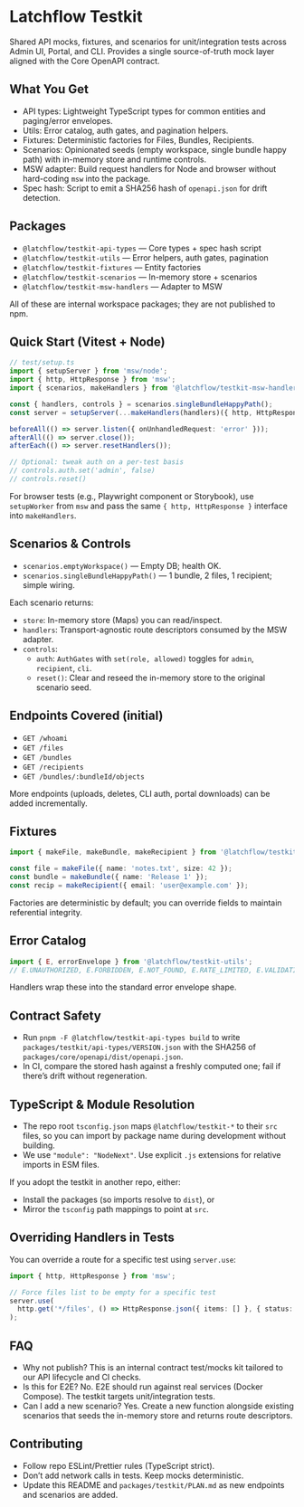 # Latchflow Testkit

Shared API mocks, fixtures, and scenarios for unit/integration tests across Admin UI, Portal, and CLI. Provides a single source-of-truth mock layer aligned with the Core OpenAPI contract.

## What You Get
- API types: Lightweight TypeScript types for common entities and paging/error envelopes.
- Utils: Error catalog, auth gates, and pagination helpers.
- Fixtures: Deterministic factories for Files, Bundles, Recipients.
- Scenarios: Opinionated seeds (empty workspace, single bundle happy path) with in-memory store and runtime controls.
- MSW adapter: Build request handlers for Node and browser without hard-coding `msw` into the package.
- Spec hash: Script to emit a SHA256 hash of `openapi.json` for drift detection.

## Packages
- `@latchflow/testkit-api-types` — Core types + spec hash script
- `@latchflow/testkit-utils` — Error helpers, auth gates, pagination
- `@latchflow/testkit-fixtures` — Entity factories
- `@latchflow/testkit-scenarios` — In-memory store + scenarios
- `@latchflow/testkit-msw-handlers` — Adapter to MSW

All of these are internal workspace packages; they are not published to npm.

## Quick Start (Vitest + Node)
```ts
// test/setup.ts
import { setupServer } from 'msw/node';
import { http, HttpResponse } from 'msw';
import { scenarios, makeHandlers } from '@latchflow/testkit-msw-handlers';

const { handlers, controls } = scenarios.singleBundleHappyPath();
const server = setupServer(...makeHandlers(handlers)({ http, HttpResponse }));

beforeAll(() => server.listen({ onUnhandledRequest: 'error' }));
afterAll(() => server.close());
afterEach(() => server.resetHandlers());

// Optional: tweak auth on a per-test basis
// controls.auth.set('admin', false)
// controls.reset()
```

For browser tests (e.g., Playwright component or Storybook), use `setupWorker` from `msw` and pass the same `{ http, HttpResponse }` interface into `makeHandlers`.

## Scenarios & Controls
- `scenarios.emptyWorkspace()` — Empty DB; health OK.
- `scenarios.singleBundleHappyPath()` — 1 bundle, 2 files, 1 recipient; simple wiring.

Each scenario returns:
- `store`: In-memory store (Maps) you can read/inspect.
- `handlers`: Transport-agnostic route descriptors consumed by the MSW adapter.
- `controls`:
  - `auth`: `AuthGates` with `set(role, allowed)` toggles for `admin`, `recipient`, `cli`.
  - `reset()`: Clear and reseed the in-memory store to the original scenario seed.

## Endpoints Covered (initial)
- `GET /whoami`
- `GET /files`
- `GET /bundles`
- `GET /recipients`
- `GET /bundles/:bundleId/objects`

More endpoints (uploads, deletes, CLI auth, portal downloads) can be added incrementally.

## Fixtures
```ts
import { makeFile, makeBundle, makeRecipient } from '@latchflow/testkit-fixtures';

const file = makeFile({ name: 'notes.txt', size: 42 });
const bundle = makeBundle({ name: 'Release 1' });
const recip = makeRecipient({ email: 'user@example.com' });
```

Factories are deterministic by default; you can override fields to maintain referential integrity.

## Error Catalog
```ts
import { E, errorEnvelope } from '@latchflow/testkit-utils';
// E.UNAUTHORIZED, E.FORBIDDEN, E.NOT_FOUND, E.RATE_LIMITED, E.VALIDATION
```

Handlers wrap these into the standard error envelope shape.

## Contract Safety
- Run `pnpm -F @latchflow/testkit-api-types build` to write `packages/testkit/api-types/VERSION.json` with the SHA256 of `packages/core/openapi/dist/openapi.json`.
- In CI, compare the stored hash against a freshly computed one; fail if there’s drift without regeneration.

## TypeScript & Module Resolution
- The repo root `tsconfig.json` maps `@latchflow/testkit-*` to their `src` files, so you can import by package name during development without building.
- We use `"module": "NodeNext"`. Use explicit `.js` extensions for relative imports in ESM files.

If you adopt the testkit in another repo, either:
- Install the packages (so imports resolve to `dist`), or
- Mirror the `tsconfig` path mappings to point at `src`.

## Overriding Handlers in Tests
You can override a route for a specific test using `server.use`:
```ts
import { http, HttpResponse } from 'msw';

// Force files list to be empty for a specific test
server.use(
  http.get('*/files', () => HttpResponse.json({ items: [] }, { status: 200 }))
);
```

## FAQ
- Why not publish? This is an internal contract test/mocks kit tailored to our API lifecycle and CI checks.
- Is this for E2E? No. E2E should run against real services (Docker Compose). The testkit targets unit/integration tests.
- Can I add a new scenario? Yes. Create a new function alongside existing scenarios that seeds the in-memory store and returns route descriptors.

## Contributing
- Follow repo ESLint/Prettier rules (TypeScript strict).
- Don’t add network calls in tests. Keep mocks deterministic.
- Update this README and `packages/testkit/PLAN.md` as new endpoints and scenarios are added.


